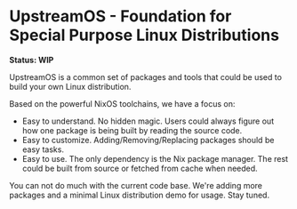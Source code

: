 # UpstreamOS - Foundation for Special Purpose Linux Distributions

**Status: WIP**

UpstreamOS is a common set of packages and tools that could be used to build your own Linux distribution.

Based on the powerful NixOS toolchains, we have a focus on:

  * Easy to understand. No hidden magic. Users could always figure out how one package is being built by reading the source code.
  * Easy to customize. Adding/Removing/Replacing packages should be easy tasks.
  * Easy to use. The only dependency is the Nix package manager. The rest could be built from source or fetched from cache when needed.

You can not do much with the current code base. We're adding more packages and a minimal Linux distribution demo for usage. Stay tuned.
